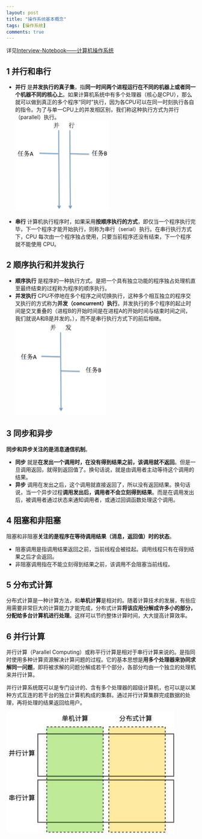 ```yaml
---
layout: post
title: "操作系统基本概念"
tags: [操作系统]
comments: true
---
```


详见[Interview-Notebook——计算机操作系统](https://github.com/CyC2018/CS-Notes/blob/master/docs/notes/%E8%AE%A1%E7%AE%97%E6%9C%BA%E6%93%8D%E4%BD%9C%E7%B3%BB%E7%BB%9F.md)

## 1 并行和串行
- **并行** 是**并发执行的真子集**，指**同一时间两个进程运行在不同的机器上或者同一个机器不同的核心上**。如果计算机系统中有多个处理器（核心是CPU），那么就可以做到真正的多个程序“同时”执行，因为各CPU可以在同一时刻执行各自的指令。为了与单一CPU上的并发相区别，我们称这种执行方式为并行（parallel）执行。   
    ![bx](https://raw.githubusercontent.com/Andr-Robot/iMarkdownPhotos/master/Res/bx.png)

- **串行** 计算机执行程序时，如果采用**按顺序执行的方式**，即仅当一个程序执行完毕，下一个程序才能开始执行，则称为串行（serial）执行。在串行执行方式下，CPU 每次由一个程序独占使用，只要当前程序还没有结束，下一个程序就不能使用 CPU。

## 2 顺序执行和并发执行
- **顺序执行** 是程序的一种执行方式。是把一个具有独立功能的程序独占处理机直至最终结束的过程称为程序的顺序执行。
- **并发执行** CPU不停地在多个程序之间切换执行，这种多个相互独立的程序交叉执行的方式称为**并发（concurrent）执行**。并发执行的多个程序的起止时间是交叉重叠的（进程B的开始时间是在进程A的开始时间与结束时间之间，我们就说A和B是并发的。），而不是串行执行方式下的前后相继。    
    ![bf](https://raw.githubusercontent.com/Andr-Robot/iMarkdownPhotos/master/Res/bf.png)

## 3 同步和异步
**同步和异步关注的是消息通信机制**。
- **同步** 就是**在发出一个调用时，在没有得到结果之前，该调用就不返回**。但是一旦调用返回，就得到返回值了。换句话说，就是由调用者主动等待这个调用的结果。
- **异步** 调用在发出之后，这个调用就直接返回了，所以没有返回结果。换句话说，当一个异步过程**调用发出后，调用者不会立刻得到结果**。而是在调用发出后，被调用者通过状态来通知调用者，或通过回调函数处理这个调用。

## 4 阻塞和非阻塞
阻塞和非阻塞**关注的是程序在等待调用结果（消息，返回值）时的状态**。
- 阻塞调用是指调用结果返回之前，当前线程会被挂起。调用线程只有在得到结果之后才会返回。
- 非阻塞调用指在不能立刻得到结果之前，该调用不会阻塞当前线程。

## 5 分布式计算
分布式计算是一种计算方法，和**单机计算**是相对的。随着计算技术的发展，有些应用需要非常巨大的计算能力才能完成，分布式计算**将该应用分解成许多小的部分，分配给多台计算机进行处理**。这样可以节约整体计算时间，大大提高计算效率。

## 6 并行计算
并行计算（Parallel Computing）或称平行计算是相对于串行计算来说的。是指同时使用多种计算资源解决计算问题的过程。它的基本思想是**用多个处理器来协同求解同一问题**，即将被求解的问题分解成若干个部分，各部分均由一个独立的处理机来并行计算。

并行计算系统既可以是专门设计的、含有多个处理器的超级计算机，也可以是以某种方式互连的若干台的独立计算机构成的集群。通过并行计算集群完成数据的处理，再将处理的结果返回给用户。

![bj](https://raw.githubusercontent.com/Andr-Robot/iMarkdownPhotos/master/Res/bj.png)
